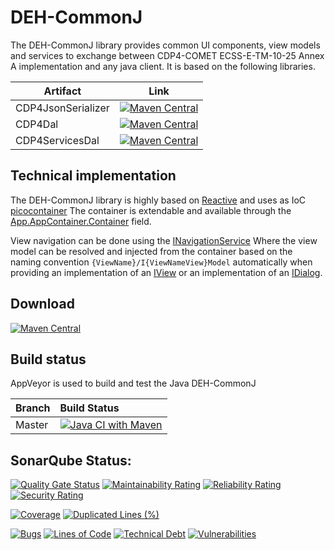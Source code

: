 # DEH-CommonJ
The DEH-CommonJ library provides common UI components, view models and services to exchange between CDP4-COMET ECSS-E-TM-10-25 Annex A implementation and any java client. It is based on the following libraries.

| Artifact           | Link                                                                                                                                                                                  |
|--------------------|---------------------------------------------------------------------------------------------------------------------------------------------------------------------------------------|
| CDP4JsonSerializer | [![Maven Central](https://img.shields.io/maven-central/v/eu.stariongroup/cdp4jsonserializer?style=plastic)](https://central.sonatype.com/artifact/eu.stariongroup/cdp4jsonserializer) |
| CDP4Dal            | [![Maven Central](https://img.shields.io/maven-central/v/eu.stariongroup/cdp4dal?style=plastic)](https://central.sonatype.com/artifact/eu.stariongroup/cdp4dal)                       |
| CDP4ServicesDal    | [![Maven Central](https://img.shields.io/maven-central/v/eu.stariongroup/cdp4servicesdal?style=plastic)](https://central.sonatype.com/artifact/eu.stariongroup/cdp4servicesdal)       |

## Technical implementation

The DEH-CommonJ library is highly based on [Reactive](https://reactivex.io/) and uses as IoC [picocontainer](https://central.sonatype.com/artifact/org.bidib.org.picocontainer/picocontainer)
The container is extendable and available through the [App.AppContainer.Container](https://github.com/STARIONGROUP/DEH-CommonJ/blob/0d92f7a04020c1f4105c2eef707bccbd543e8cfc/src/main/java/App/AppContainer.java#L55) field.

View navigation can be done using the [INavigationService](https://github.com/STARIONGROUP/DEH-CommonJ/blob/0d92f7a04020c1f4105c2eef707bccbd543e8cfc/src/main/java/Services/NavigationService/NavigationService.java#L39)
Where the view model can be resolved and injected from the container based on the naming convention ```{ViewName}/I{ViewNameView}Model``` automatically when providing an implementation of an [IView](https://github.com/STARIONGROUP/DEH-CommonJ/blob/0d92f7a04020c1f4105c2eef707bccbd543e8cfc/src/main/java/Views/Interfaces/IView.java#L33)
or an implementation of an [IDialog](https://github.com/STARIONGROUP/DEH-CommonJ/blob/0d92f7a04020c1f4105c2eef707bccbd543e8cfc/src/main/java/Views/Interfaces/IDialog.java#L33).

## Download

[![Maven Central](https://img.shields.io/maven-central/v/eu.stariongroup/cdp4common?style=plastic)](https://central.sonatype.com/artifact/eu.stariongroup/dehcommonj)

## Build status

AppVeyor is used to build and test the Java DEH-CommonJ

| Branch | Build Status                                                                                                                                                                  |
|--------|:------------------------------------------------------------------------------------------------------------------------------------------------------------------------------|
| Master | [![Java CI with Maven](https://github.com/STARIONGROUP/DEH-CommonJ/actions/workflows/ci.yml/badge.svg)](https://github.com/STARIONGROUP/DEH-CommonJ/actions/workflows/ci.yml) |

## SonarQube Status:
[![Quality Gate Status](https://sonarcloud.io/api/project_badges/measure?project=STARIONGROUP_DEH-CommonJ&metric=alert_status)](https://sonarcloud.io/dashboard?id=STARIONGROUP_DEH-CommonJ)
[![Maintainability Rating](https://sonarcloud.io/api/project_badges/measure?project=STARIONGROUP_DEH-CommonJ&metric=sqale_rating)](https://sonarcloud.io/dashboard?id=STARIONGROUP_DEH-CommonJ)
[![Reliability Rating](https://sonarcloud.io/api/project_badges/measure?project=STARIONGROUP_DEH-CommonJ&metric=reliability_rating)](https://sonarcloud.io/dashboard?id=STARIONGROUP_DEH-CommonJ)
[![Security Rating](https://sonarcloud.io/api/project_badges/measure?project=STARIONGROUP_DEH-CommonJ&metric=security_rating)](https://sonarcloud.io/dashboard?id=STARIONGROUP_DEH-CommonJ)

[![Coverage](https://sonarcloud.io/api/project_badges/measure?project=STARIONGROUP_DEH-CommonJ&metric=coverage)](https://sonarcloud.io/dashboard?id=STARIONGROUP_DEH-CommonJ)
[![Duplicated Lines (%)](https://sonarcloud.io/api/project_badges/measure?project=STARIONGROUP_DEH-CommonJ&metric=duplicated_lines_density)](https://sonarcloud.io/dashboard?id=STARIONGROUP_DEH-CommonJ)

[![Bugs](https://sonarcloud.io/api/project_badges/measure?project=STARIONGROUP_DEH-CommonJ&metric=bugs)](https://sonarcloud.io/dashboard?id=STARIONGROUP_DEH-CommonJ)
[![Lines of Code](https://sonarcloud.io/api/project_badges/measure?project=STARIONGROUP_DEH-CommonJ&metric=ncloc)](https://sonarcloud.io/dashboard?id=STARIONGROUP_DEH-CommonJ)
[![Technical Debt](https://sonarcloud.io/api/project_badges/measure?project=STARIONGROUP_DEH-CommonJ&metric=sqale_index)](https://sonarcloud.io/dashboard?id=STARIONGROUP_DEH-CommonJ)
[![Vulnerabilities](https://sonarcloud.io/api/project_badges/measure?project=STARIONGROUP_DEH-CommonJ&metric=vulnerabilities)](https://sonarcloud.io/dashboard?id=STARIONGROUP_DEH-CommonJ)
